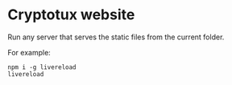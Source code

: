 # Cryptotux website

Run any server that serves the static files from the current folder.

For example:

```shell
npm i -g livereload
livereload
```